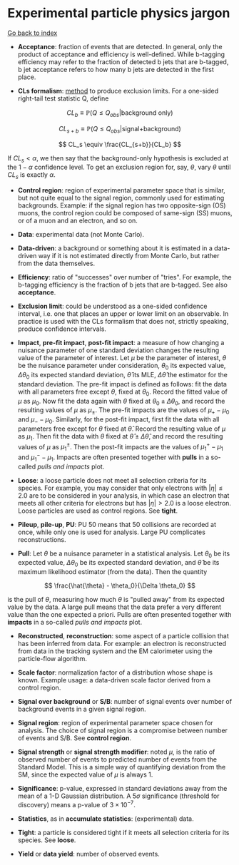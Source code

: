 # Experimental particle physics jargon

[Go back to index](README.md)

- **Acceptance**: fraction of events that are detected. In general, only the product of acceptance
and efficiency is well-defined. While b-tagging efficiency may refer to the fraction of detected
b jets that are b-tagged, b jet acceptance refers to how many b jets are detected in the first place.

- **CLs formalism**: [method](https://www.pp.rhul.ac.uk/~cowan/stat/cls/CLsInfo.pdf) to
produce exclusion limits. For a one-sided right-tail test statistic Q, define

$$
CL_b \equiv \mathbb{P}(Q \le Q_{obs} | \text{background only})
$$

$$
CL_{s+b} \equiv \mathbb{P}(Q \le Q_{obs} | \text{signal+background})
$$

$$
CL_s \equiv \frac{CL_{s+b}}{CL_b}
$$

If $CL_s < \alpha$, we then say that the background-only hypothesis is excluded at the $1-\alpha$
confidence level. To get an exclusion region for, say, $\theta$, vary $\theta$ until $CL_s$ is
exactly $\alpha$.

- **Control region**: region of experimental parameter space that is similar, but not quite equal
to the signal region, commonly used for estimating backgrounds. Example: if the signal region has
two opposite-sign (OS) muons, the control region could be composed of same-sign (SS) muons, or of
a muon and an electron, and so on.

- **Data**: experimental data (not Monte Carlo).

- **Data-driven**: a background or something about it is estimated in a data-driven way if it is not
estimated directly from Monte Carlo, but rather from the data themselves.

- **Efficiency**: ratio of "successes" over number of "tries". For example, the b-tagging efficiency
is the fraction of b jets that are b-tagged. See also **acceptance**.

- **Exclusion limit**: could be understood as a one-sided confidence interval, i.e. one that places
an upper or lower limit on an observable. In practice is used with the CLs formalism that does not,
strictly speaking, produce confidence intervals.

- **Impact**, **pre-fit impact**, **post-fit impact**: a measure of how changing a nuisance parameter
of one standard deviation changes the resulting value of the parameter of interest. Let $\mu$ be
the parameter of interest, $\theta$ be the nuisance parameter under consideration, $\theta_0$ its
expected value, $\Delta \theta_0$ its expected standard deviation, $\hat{\theta}$ its MLE,
$\Delta \hat{\theta}$ the estimator for the standard deviation. The pre-fit impact is defined as
follows: fit the data with all parameters free except $\theta$, fixed at $\theta_0$. Record the
fitted value of $\mu$ as $\mu_0$. Now fit the data again with $\theta$ fixed at
$\theta_0 \pm \Delta \theta_0$, and record the resulting values of $\mu$ as $\mu_\pm$. The pre-fit
impacts are the values of $\mu_+ - \mu_0$ and $\mu_- - \mu_0$. Similarly, for the post-fit impact,
first fit the data with all parameters free except for $\theta$ fixed at $\hat{\theta}$. Record
the resulting value of $\mu$ as $\mu_1$. Then fit the data with $\theta$ fixed at
$\hat{\theta}\pm\Delta\hat{\theta}$, and record the resulting values of $\mu$ as $\mu^{\pm}_1$.
Then the post-fit impacts are the values of $\mu^+_1 - \mu_1$ and $\mu^-_1 - \mu_1$.
Impacts are often presented together with **pulls** in a so-called _pulls and impacts_ plot.

- **Loose**: a loose particle does not meet all selection criteria for its species. For example,
you may consider that only electrons with $|\eta| \le 2.0$ are to be considered in your analysis, in
which case an electron that meets all other criteria for electrons but has $|\eta| > 2.0$ is a
loose electron. Loose particles are used as control regions. See **tight**.

- **Pileup**, **pile-up**, **PU**: PU 50 means that 50 collisions are recorded at once, while
only one is used for analysis. Large PU complicates reconstructions.

- **Pull**: Let $\theta$ be a nuisance parameter in a statistical analysis. Let $\theta_0$ be its
expected value, $\Delta \theta_0$ be its expected standard deviation, and $\hat{\theta}$ be its
maximum likelihood estimator (from the data). Then the quantity

$$
\frac{\hat{\theta} - \theta_0}{\Delta \theta_0}
$$

is the pull of $\theta$, measuring how much $\theta$ is "pulled away" from its expected value
by the data. A large pull means that the data prefer a very different value than the one
expected a priori.
Pulls are often presented together with **impacts** in a so-called _pulls and impacts_ plot.

- **Reconstructed**, **reconstruction**: some aspect of a particle collision that has been inferred
from data. For example: an electron is reconstructed from data in the tracking system and the EM
calorimeter using the particle-flow algorithm.

- **Scale factor**: normalization factor of a distribution whose shape is known. Example usage: a
data-driven scale factor derived from a control region.

- **Signal over background** or **S/B**: number of signal events over number of background events
in a given signal region.

- **Signal region**: region of experimental parameter space chosen for analysis. The choice of signal
region is a compromise between number of events and S/B. See **control region**.

- **Signal strength** or **signal strength modifier**: noted $\mu$, is the ratio of observed number
of events to predicted number of events from the Standard Model. This is a simple way of quantifying
deviation from the SM, since the expected value of $\mu$ is always 1.

- **Significance**: p-value, expressed in standard deviations away from the mean of a 1-D Gaussian
distribution. A $5\sigma$ significance (threshold for discovery) means a p-value of $3\times 10^{-7}$.

- **Statistics**, as in **accumulate statistics**: (experimental) data.

- **Tight**: a particle is considered tight if it meets all selection criteria for its species.
See **loose**.

- **Yield** or **data yield**: number of observed events.
